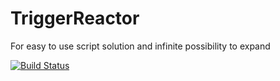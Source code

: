 # TriggerReactor

For easy to use script solution and infinite possibility to expand

[![Build Status](https://travis-ci.org/wysohn/TriggerReactor.svg?branch=master)](https://travis-ci.org/wysohn/TriggerReactor)
